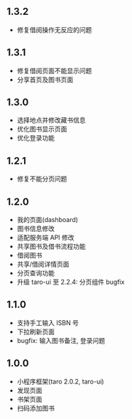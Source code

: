 ## 1.3.2
- 修复借阅操作无反应的问题

## 1.3.1
- 修复借阅页面不能显示问题
- 分享首页及图书页面

## 1.3.0
- 选择地点并修改藏书信息
- 优化图书显示页面
- 优化登录功能

## 1.2.1
- 修复不能分页问题

## 1.2.0
- 我的页面(dashboard)
- 图书信息修改
- 适配服务端 API 修改
- 共享图书及借书流程功能
- 借阅图书
- 共享/借阅详情页面
- 分页查询功能
- 升级 taro-ui 至 2.2.4: 分页组件 bugfix

## 1.1.0
- 支持手工输入 ISBN 号
- 下拉刷新页面
- bugfix: 输入图书备注, 登录问题

## 1.0.0
- 小程序框架(taro 2.0.2, taro-ui)
- 发现页面
- 书架页面
- 扫码添加图书
